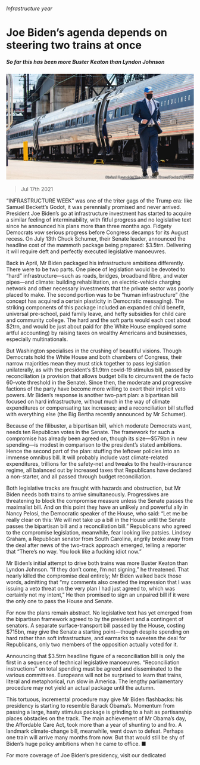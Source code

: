 ###### Infrastructure year

# Joe Biden’s agenda depends on steering two trains at once 

##### So far this has been more Buster Keaton than Lyndon Johnson 

![image](images/20210717_USP001_0.jpg) 

> Jul 17th 2021 

“INFRASTRUCTURE WEEK” was one of the triter gags of the Trump era: like Samuel Beckett’s Godot, it was perennially promised and never arrived. President Joe Biden’s go at infrastructure investment has started to acquire a similar feeling of interminability, with fitful progress and no legislative text since he announced his plans more than three months ago. Fidgety Democrats vow serious progress before Congress decamps for its August recess. On July 13th Chuck Schumer, their Senate leader, announced the headline cost of the mammoth package being prepared: $3.5trn. Delivering it will require deft and perfectly executed legislative manoeuvres.

Back in April, Mr Biden packaged his infrastructure ambitions differently. There were to be two parts. One piece of legislation would be devoted to “hard” infrastructure—such as roads, bridges, broadband fibre, and water pipes—and climate: building rehabilitation, an electric-vehicle charging network and other necessary investments that the private sector was poorly placed to make. The second portion was to be “human infrastructure” (the concept has acquired a certain plasticity in Democratic messaging). The striking components of this package included an expanded child benefit, universal pre-school, paid family leave, and hefty subsidies for child care and community college. The hard and the soft parts would each cost about $2trn, and would be just about paid for (the White House employed some artful accounting) by raising taxes on wealthy Americans and businesses, especially multinationals.


But Washington specialises in the crushing of beautiful visions. Though Democrats hold the White House and both chambers of Congress, their narrow majorities mean they must stick together to pass legislation unilaterally, as with the president’s $1.9trn covid-19 stimulus bill, passed by reconciliation (a provision that allows budget bills to circumvent the de facto 60-vote threshold in the Senate). Since then, the moderate and progressive factions of the party have become more willing to exert their implicit veto powers. Mr Biden’s response is another two-part plan: a bipartisan bill focused on hard infrastructure, without much in the way of climate expenditures or compensating tax increases; and a reconciliation bill stuffed with everything else (the Big Bertha recently announced by Mr Schumer).

Because of the filibuster, a bipartisan bill, which moderate Democrats want, needs ten Republican votes in the Senate. The framework for such a compromise has already been agreed on, though its size—$579bn in new spending—is modest in comparison to the president’s stated ambitions. Hence the second part of the plan: stuffing the leftover policies into an immense omnibus bill. It will probably include vast climate-related expenditures, trillions for the safety-net and tweaks to the health-insurance regime, all balanced out by increased taxes that Republicans have declared a non-starter, and all passed through budget reconciliation.

Both legislative tracks are fraught with hazards and obstruction, but Mr Biden needs both trains to arrive simultaneously. Progressives are threatening to block the compromise measure unless the Senate passes the maximalist bill. And on this point they have an unlikely and powerful ally in Nancy Pelosi, the Democratic speaker of the House, who said: “Let me be really clear on this: We will not take up a bill in the House until the Senate passes the bipartisan bill and a reconciliation bill.” Republicans who agreed to the compromise legislation, meanwhile, fear looking like patsies. Lindsey Graham, a Republican senator from South Carolina, angrily broke away from the deal after news of the two-track approach emerged, telling a reporter that “There’s no way. You look like a fucking idiot now.”

Mr Biden’s initial attempt to drive both trains was more Buster Keaton than Lyndon Johnson. “If they don’t come, I’m not signing,” he threatened. That nearly killed the compromise deal entirely; Mr Biden walked back those words, admitting that “my comments also created the impression that I was issuing a veto threat on the very plan I had just agreed to, which was certainly not my intent,” He then promised to sign an unpaired bill if it were the only one to pass the House and Senate.

For now the plans remain abstract. No legislative text has yet emerged from the bipartisan framework agreed to by the president and a contingent of senators. A separate surface-transport bill passed by the House, costing $715bn, may give the Senate a starting point—though despite spending on hard rather than soft infrastructure, and earmarks to sweeten the deal for Republicans, only two members of the opposition actually voted for it.

Announcing that $3.5trn headline figure of a reconciliation bill is only the first in a sequence of technical legislative manoeuvres. “Reconciliation instructions” on total spending must be agreed and disseminated to the various committees. Europeans will not be surprised to learn that trains, literal and metaphorical, run slow in America. The lengthy parliamentary procedure may not yield an actual package until the autumn.

This tortuous, incremental procedure may give Mr Biden flashbacks: his presidency is starting to resemble Barack Obama’s. Momentum from passing a large, hasty stimulus package is grinding to a halt as partisanship places obstacles on the track. The main achievement of Mr Obama’s day, the Affordable Care Act, took more than a year of shunting to and fro. A landmark climate-change bill, meanwhile, went down to defeat. Perhaps one train will arrive many months from now. But that would still be shy of Biden’s huge policy ambitions when he came to office. ■

For more coverage of Joe Biden’s presidency, visit our dedicated 

